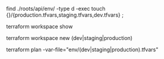 find ./roots/api/env/ -type d -exec touch {}/{production.tfvars,staging.tfvars,dev.tfvars} \;

terraform workspace show

terraform workspace new (dev|staging|production)

terraform plan -var-file="env/(dev|staging|production).tfvars"
